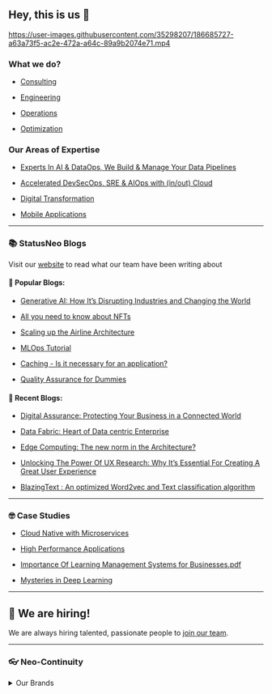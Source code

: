 ## Hey, this is us 👋

https://user-images.githubusercontent.com/35298207/186685727-a63a73f5-ac2e-472a-a64c-89a9b2074e71.mp4

### What we do?

- [Consulting](https://statusneo.com/consulting/)

- [Engineering](https://statusneo.com/engineering/)

- [Operations](https://statusneo.com/operations/)

- [Optimization](https://statusneo.com/optimization/)

### Our Areas of Expertise

- [Experts In AI & DataOps, We Build & Manage Your Data Pipelines](https://statusneo.com/ai-ml-dataops/)

- [Accelerated DevSecOps, SRE & AIOps with (in/out) Cloud](https://statusneo.com/devsecops-aiops/)

- [Digital Transformation](https://statusneo.com/digital-transformation/)

- [Mobile Applications](https://statusneo.com/mobile-applications/)

---

### :books: StatusNeo Blogs 

Visit our [website](https://statusneo.com/blogs) to read what our team have been writing about

#### :tada: Popular Blogs:

- [Generative AI: How It’s Disrupting Industries and Changing the World](https://statusneo.com/generative-ai-how-its-disrupting-industries-and-changing-the-world/)

- [All you need to know about NFTs](https://statusneo.com/all-you-need-to-know-about-nfts/)

- [Scaling up the Airline Architecture](https://statusneo.com/scaling-up-the-airline-architecture/)

- [MLOps Tutorial](https://statusneo.com/mlops-tutorial/)

- [Caching - Is it necessary for an application?](https://statusneo.com/caching-is-it-necessary-for-an-application/)

- [Quality Assurance for Dummies](https://statusneo.com/quality-assurance-for-dummies/)

#### :newspaper: Recent Blogs:

- [Digital Assurance: Protecting Your Business in a Connected World](https://statusneo.com/digital-assurance-protecting-your-business-in-a-connected-world/)

- [Data Fabric: Heart of Data centric Enterprise](https://statusneo.com/data-fabric-heart-of-data-centric-enterprise/)

- [Edge Computing: The new norm in the Architecture?](https://statusneo.com/edge-computing-the-new-norm-in-the-architecture/)

- [Unlocking The Power Of UX Research: Why It’s Essential For Creating A Great User Experience](https://statusneo.com/unlocking-the-power-of-ux-research-why-its-essential-for-creating-a-great-user-experience/)

- [BlazingText : An optimized Word2vec and Text classification algorithm](https://statusneo.com/blazingtext-an-optimized-word2vec-and-text-classification-algorithm/)

---

### 🤓 Case Studies

- [Cloud Native with Microservices](https://github.com/StatusNeo/.github/files/9425401/Cloud-Native-with-Microservices.pdf)

- [High Performance Applications](https://github.com/StatusNeo/.github/files/9425409/High-Performance-Applications.pdf)

- [Importance Of Learning Management Systems for Businesses.pdf](https://github.com/StatusNeo/.github/files/9425417/Importance-of-learning-Management-System-of-Business.pdf)

- [Mysteries in Deep Learning](https://github.com/StatusNeo/.github/files/9425421/Mysteries-in-Deep-Learning.pdf)

---

## :round_pushpin: We are hiring!

We are always hiring talented, passionate people to [join our team](https://statusneo.freshteam.com/jobs).

---

### 👓 Neo-Continuity

<details> 
	<summary>Our Brands</summary>
	<br>
	<ul>
	<li><a href="https://www.nerdybio.com/">NerdyBio</a></li>
        <li><a href="https://statusneo.com/rearportal/">RearPortal</a></li>
	<li><a href="#">Leadership Retros</a></li>
	</ul>
</details>
